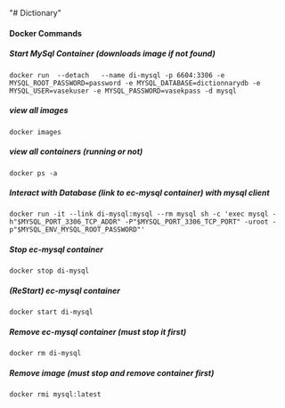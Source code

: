 "# Dictionary" 

#### Docker Commands
##### Start MySql Container (downloads image if not found)
``
docker run  --detach   --name di-mysql -p 6604:3306 -e MYSQL_ROOT_PASSWORD=password -e MYSQL_DATABASE=dictionnarydb -e MYSQL_USER=vasekuser -e MYSQL_PASSWORD=vasekpass -d mysql
``

##### view all images
``
docker images
``

##### view all containers (running or not)
``
docker ps -a
``
##### Interact with Database (link to ec-mysql container) with mysql client
``
docker run -it --link di-mysql:mysql --rm mysql sh -c 'exec mysql -h"$MYSQL_PORT_3306_TCP_ADDR" -P"$MYSQL_PORT_3306_TCP_PORT" -uroot -p"$MYSQL_ENV_MYSQL_ROOT_PASSWORD"'
``
##### Stop ec-mysql container
``
docker stop di-mysql
``
##### (ReStart) ec-mysql container
``
docker start di-mysql
``
##### Remove ec-mysql container (must stop it first)
``
docker rm di-mysql
``
##### Remove image (must stop and remove container first)
``
docker rmi mysql:latest
``
